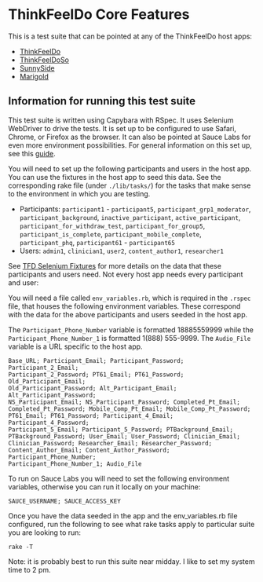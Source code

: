 # ThinkFeelDo Core Features

This is a test suite that can be pointed at any of the ThinkFeelDo host apps:

* [ThinkFeelDo](https://github.com/cbitstech/think_feel_do)
* [ThinkFeelDoSo](https://github.com/cbitstech/think_feel_do_so)
* [SunnySide](https://github.com/cbitstech/sunnyside)
* [Marigold](https://github.com/NU-CBITS/marigold)

## Information for running this test suite

This test suite is written using Capybara with RSpec. It uses Selenium
WebDriver to drive the tests. It is set up to be configured to use Safari,
Chrome, or Firefox as the browser. It can also be pointed at Sauce Labs for
even more environment possibilities. For general information on this set up,
see this [guide](https://github.com/cbitstech/guides/tree/master/testing/selenium/selenium_webdriver).

You will need to set up the following participants and users in the host app.
You can use the fixtures in the host app to seed this data. See the
corresponding rake file (under `./lib/tasks/`) for the tasks that make sense
to the environment in which you are testing.

* Participants: `participant1` - `participant5`, `participant_grp1_moderator`,
  `participant_background`, `inactive_participant`, `active_participant`,
  `participant_for_withdraw_test`, `participant_for_group5`,
  `participant_is_complete`, `participant_mobile_complete`, `participant_phq`,
  `participant61` - `participant65`
* Users: `admin1`, `clinician1`, `user2`, `content_author1`, `researcher1`

See [TFD Selenium Fixtures](https://github.com/cbrenner04/tfd_selenium_fixtures)
for more details on the data that these participants and users need. Not every
host app needs every participant and user:

You will need a file called `env_variables.rb`, which is required in the
`.rspec` file, that houses the following environment variables. These
correspond with the data for the above participants and users seeded in the
host app.

The  `Participant_Phone_Number` variable is formatted 18885559999 while the
`Participant_Phone_Number_1` is formatted 1(888) 555-9999. The `Audio_File`
variable is a URL specific to the host app.

    Base_URL; Participant_Email; Participant_Password; Participant_2_Email;
    Participant_2_Password; PT61_Email; PT61_Password; Old_Participant_Email;
    Old_Participant_Password; Alt_Participant_Email; Alt_Participant_Password;
    NS_Participant_Email; NS_Participant_Password; Completed_Pt_Email;
    Completed_Pt_Password; Mobile_Comp_Pt_Email; Mobile_Comp_Pt_Password;
    PT61_Email; PT61_Password; Participant_4_Email; Participant_4_Password;
    Participant_5_Email; Participant_5_Password; PTBackground_Email;
    PTBackground_Password; User_Email; User_Password; Clinician_Email;
    Clinician_Password; Researcher_Email; Researcher_Password;
    Content_Author_Email; Content_Author_Password; Participant_Phone_Number;
    Participant_Phone_Number_1; Audio_File

To run on Sauce Labs you will need to set the following environment variables,
otherwise you can run it locally on your machine:

    SAUCE_USERNAME; SAUCE_ACCESS_KEY

Once you have the data seeded in the app and the env_variables.rb file
configured, run the following to see what rake tasks apply to particular suite
you are looking to run:

    rake -T

Note: it is probably best to run this suite near midday. I like to set my
system time to 2 pm.
